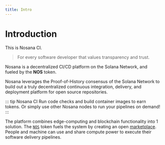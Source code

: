 ```yaml
---
title: Intro
---
```


# Introduction

This is Nosana CI.

> For every software developer that values transparency and trust.
 
Nosana is a decentralized CI/CD platform on the Solana Network, 
and fueled by the <strong>NOS</strong> token.

Nosana leverages the Proof-of-History consensus of the Solana Network
to build out a truly decentralized continuous integration, delivery, and deployment
platform for open source repositories.

::: tip Nosana CI
Run code checks and build container images to earn tokens. 
Or simply use other Nosana nodes to run your pipelines on demand!
:::


The platform combines edge-computing and blockchain functionality into 1 solution.
The [`NOS`](/project/tokenomics) token fuels the system by creating an open
[marketplace](/platform/market). People and machine can use and
share compute power to execute their software delivery pipelines.
